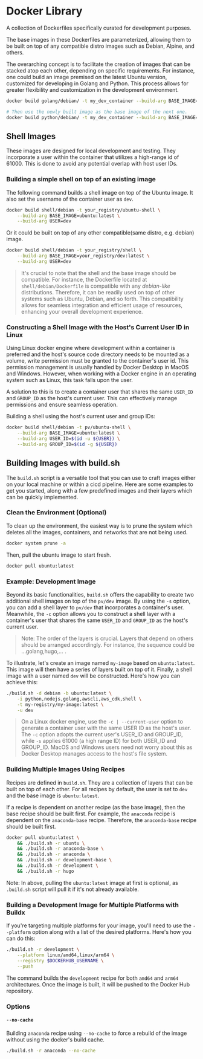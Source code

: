 # Docker Library

A collection of Dockerfiles specifically curated for development purposes.

The base images in these Dockerfiles are parameterized, allowing them to be built on top of any compatible distro images such as Debian, Alpine, and others.

The overarching concept is to facilitate the creation of images that can be stacked atop each other, depending on specific requirements. For instance, one could build an image premised on the latest Ubuntu version, customized for developing in Golang and Python. This process allows for greater flexibility and customization in the development environment.

```sh
docker build golang/debian/ -t my_dev_container --build-arg BASE_IMAGE=ubuntu:latest

# Then use the newly built image as the base image of the next one.
docker build python/debian/ -t my_dev_container --build-arg BASE_IMAGE=my_dev_container
```

## Shell Images

These images are designed for local development and testing. They incorporate a user within the container that utilizes a high-range id of 61000. This is done to avoid any potential overlap with host user IDs.

### Building a simple shell on top of an existing image
The following command builds a shell image on top of the Ubuntu image. It also set the username of the container user as `dev`.
```sh
docker build shell/debian -t your_registry/ubuntu-shell \
    --build-arg BASE_IMAGE=ubuntu:latest \
    --build-arg USER=dev
```
Or it could be built on top of any other compatible(same distro, e.g. debian) image.
```sh
docker build shell/debian -t your_registry/shell \
    --build-arg BASE_IMAGE=your_registry/dev:latest \
    --build-arg USER=dev
```
>It's crucial to note that the shell and the base image should be compatible. For instance, the Dockerfile located at `shell/debian/Dockerfile` is compatible with any *debian-like* distributions. Therefore, it can be readily used on top of other systems such as Ubuntu, Debian, and so forth. This compatibility allows for seamless integration and efficient usage of resources, enhancing your overall development experience.

### Constructing a Shell Image with the Host's Current User ID in Linux
Using Linux docker engine where development within a container is preferred and the host's source code directory needs to be mounted as a volume, write permission must be granted to the container's user id. This permission management is usually handled by Docker Desktop in MacOS and Windows. However, when working with a Docker engine in an operating system such as Linux, this task falls upon the user.

A solution to this is to create a container user that shares the same `USER_ID` and `GROUP_ID` as the host's current user. This can effectively manage permissions and ensure seamless operation.

Building a shell using the host's current user and group IDs:

```sh
docker build shell/debian -t pv/ubuntu-shell \
    --build-arg BASE_IMAGE=ubuntu:latest \
    --build-arg USER_ID=$(id -u ${USER}) \
    --build-arg GROUP_ID=$(id -g ${USER})
```
## Building Images with build.sh
The `build.sh` script is a versatile tool that you can use to craft images either on your local machine or within a cicd pipeline. Here are some examples to get you started, along with a few predefined images and their layers which can be quickly implemented.

### Clean the Environment (Optional)
To clean up the environment, the easiest way is to prune the system which deletes all the images, containers, and networks that are not being used.
```sh
docker system prune -a
```
Then, pull the ubuntu image to start fresh.
```sh
docker pull ubuntu:latest
```

### Example: Development Image
Beyond its basic functionalities, `build.sh` offers the capability to create two additional shell images on top of the `pv/dev` image. By using the `-s` option, you can add a shell layer to `pv/dev` that incorporates a container's user. Meanwhile, the `-c` option allows you to construct a shell layer with a container's user that shares the same `USER_ID` and `GROUP_ID` as the host's current user.

> Note: The order of the layers is crucial. Layers that depend on others should be arranged accordingly. For instance, the sequence could be ...golang,hugo,... .

To illustrate, let's create an image named `my-image` based on `ubuntu:latest`. This image will then have a series of layers built on top of it. Finally, a shell image with a user named `dev` will be constructed. Here's how you can achieve this:

```sh
./build.sh -d debian -b ubuntu:latest \
    -i python,nodejs,golang,awscli,aws_cdk,shell \
    -t my-registry/my-image:latest \
    -u dev
```

> On a Linux docker engine, use the `-c | --current-user` option to generate a container user with the same USER ID as the host's user. The `-c` option adopts the current user's USER_ID and GROUP_ID, while `-s` applies 61000 (a high range ID) for both USER_ID and GROUP_ID. MacOS and Windows users need not worry about this as Docker Desktop manages access to the host's file system.

### Building Multiple Images Using Recipes
Recipes are defined in `build.sh`. They are a collection of layers that can be built on top of each other. For all recipes by default, the user is set to `dev` and the base image is `ubuntu:latest`.

If a recipe is dependent on another recipe (as the base image), then the base recipe should be built first. For example, the `anaconda` recipe is dependent on the `anaconda-base` recipe. Therefore, the `anaconda-base` recipe should be built first.

```sh
docker pull ubuntu:latest \
    && ./build.sh -r ubuntu \
    && ./build.sh -r anaconda-base \
    && ./build.sh -r anaconda \
    && ./build.sh -r development-base \
    && ./build.sh -r development \
    && ./build.sh -r hugo

```
Note: In above, pulling the `ubuntu:latest` image at first is optional, as `.build.sh` script will pull it if it's not already available.

### Building a Development Image for Multiple Platforms with Buildx
If you're targeting multiple platforms for your image, you'll need to use the `--platform` option along with a list of the desired platforms. Here's how you can do this:

```sh
./build.sh -r development \
    --platform linux/amd64,linux/arm64 \
    --registry $DOCKERHUB_USERNAME \
    --push
```
The command builds the `development` recipe for both `amd64` and `arm64` architectures. Once the image is built, it will be pushed to the Docker Hub repository.


### Options

#### `--no-cache`

Building `anaconda` recipe using `--no-cache` to force a rebuild of the image without using the docker's build cache.
```sh
./build.sh -r anaconda --no-cache
```
